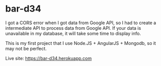 # bar-d34
I got a CORS error when I got data from Google API, so I had to create a intermediate API to process data from Google API. If your data is unavailable in my database, it will take some time to display info. 

This is my first project that I use Node.JS + AngularJS + Mongodb, so it may not be perfect.

Live site: https://bar-d34.herokuapp.com
